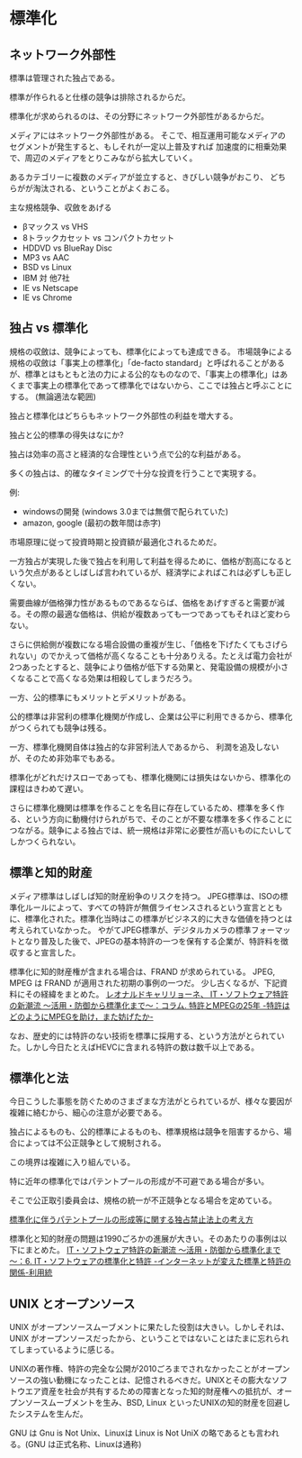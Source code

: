 # 標準化
## ネットワーク外部性

標準は管理された独占である。

標準が作られると仕様の競争は排除されるからだ。

標準化が求められるのは、その分野にネットワーク外部性があるからだ。

メディアにはネットワーク外部性がある。
そこで、相互運用可能なメディアのセグメントが発生すると、もしそれが一定以上普及すれば
加速度的に相乗効果で、周辺のメディアをとりこみながら拡大していく。

あるカテゴリーに複数のメディアが並立すると、きびしい競争がおこり、
どちらがが淘汰される、ということがよくおこる。

主な規格競争、収斂をあげる

 - βマックス vs VHS
 - 8トラックカセット vs コンパクトカセット
 - HDDVD vs BlueRay Disc
 - MP3 vs AAC
 - BSD vs Linux
 - IBM 対 他7社
 - IE vs Netscape
 - IE vs Chrome

## 独占 vs 標準化

規格の収斂は、競争によっても、標準化によっても達成できる。
市場競争による規格の収斂は「事実上の標準化」「de-facto standard」と呼ばれることがあるが、標準とはもともと法の力による公的なものなので、「事実上の標準化」はあくまで事実上の標準化であって標準化ではないから、ここでは独占と呼ぶことにする。
(無論適法な範囲)

独占と標準化はどちらもネットワーク外部性の利益を増大する。

独占と公的標準の得失はなにか?

独占は効率の高さと経済的な合理性という点で公的な利益がある。

多くの独占は、的確なタイミングで十分な投資を行うことで実現する。

例:

- windowsの開発 (windows 3.0までは無償で配られていた)
- amazon, google (最初の数年間は赤字)

市場原理に従って投資時期と投資額が最適化されるためだ。

一方独占が実現した後で独占を利用して利益を得るために、価格が割高になるという欠点があるとしばしば言われているが、経済学によればこれは必ずしも正しくない。

需要曲線が価格弾力性があるものであるならば、価格をあげすぎると需要が減る。その際の最適な価格は、供給が複数あっても一つであってもそれほど変わらない。

さらに供給側が複数になる場合設備の重複が生じ、「価格を下げたくてもさげられない」のでかえって価格が高くなることも十分ありえる。たとえば電力会社が2つあったとすると、競争により価格が低下する効果と、発電設備の規模が小さくなることで高くなる効果は相殺してしまうだろう。


一方、公的標準にもメリットとデメリットがある。

公的標準は非営利の標準化機関が作成し、企業は公平に利用できるから、標準化がつくられても競争は残る。

一方、標準化機関自体は独占的な非営利法人であるから、
利潤を追及しないが、そのため非効率でもある。

標準化がどれだけスローであっても、標準化機関には損失はないから、標準化の課程はきわめて遅い。

さらに標準化機関は標準を作ることを名目に存在しているため、標準を多く作る、という方向に動機付けられがちで、そのことが不要な標準を多く作ることにつながる。競争による独占では、統一規格は非常に必要性が高いものにたいしてしかつくられない。

## 標準と知的財産

メディア標準はしばしば知的財産紛争のリスクを持つ。
JPEG標準は、ISOの標準化ルールによって、すべての特許が無償ライセンスされるという宣言とともに、標準化された。標準化当時はこの標準がビジネス的に大きな価値を持つとは考えられていなかった。
やがてJPEG標準が、デジタルカメラの標準フォーマットとなり普及した後で、JPEGの基本特許の一つを保有する企業が、特許料を徴収すると宣言した。

標準化に知的財産権が含まれる場合は、FRAND が求められている。
JPEG, MPEG は FRAND が適用された初期の事例の一つだ。
少し古くなるが、下記資料にその経緯をまとめた。
[レオナルドキャリリョーネ、 IT・ソフトウェア特許の新潮流 ～活用・防御から標準化まで～：コラム. 特許とMPEGの25年 -特許はどのようにMPEGを助け，また妨げたか-](http://id.nii.ac.jp/1001/00090032/)

なお、歴史的には特許のない技術を標準に採用する、という方法がとられていた。しかし今日たとえばHEVCに含まれる特許の数は数千以上である。

## 標準化と法

今日こうした事態を防ぐためのさまざまな方法がとられているが、様々な要因が複雑に絡むから、細心の注意が必要である。

独占によるものも、公的標準によるものも、標準規格は競争を阻害するから、場合によっては不公正競争として規制される。

この境界は複雑に入り組んでいる。

特に近年の標準化ではパテントプールの形成が不可避である場合が多い。

そこで公正取引委員会は、規格の統一が不正競争となる場合を定めている。

[標準化に伴うパテントプールの形成等に関する独占禁止法上の考え方](https://www.jftc.go.jp/dk/guideline/unyoukijun/patent.html)


標準化と知的財産の問題は1990ごろかの進展が大きい。そのあたりの事例は以下にまとめた。
[IT・ソフトウェア特許の新潮流 ～活用・防御から標準化まで～：6. IT・ソフトウェアの標準化と特許 -インターネットが変えた標準と特許の関係-利用統](http://id.nii.ac.jp/1001/00090031/)

## UNIX とオープンソース

UNIX がオープンソースムーブメントに果たした役割は大きい。しかしそれは、UNIX がオープンソースだったから、ということではないことはたまに忘れられてしまっているように感じる。

UNIXの著作権、特許の完全な公開が2010ごろまでされなかったことがオープンソースの強い動機になったことは、記憶されるべきだ。UNIXとその膨大なソフトウエア資産を社会が共有するための障害となった知的財産権への抵抗が、オープンソースムーブメントを生み、BSD, Linux といったUNIXの知的財産を回避したシステムを生んだ。

GNU は Gnu is Not Unix、Linuxは Linux is Not UniX の略であるとも言われる。(GNU は正式名称、Linuxは通称)